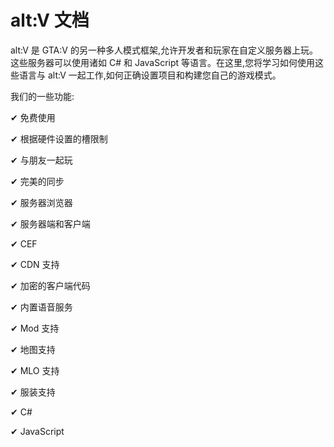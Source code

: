 # alt:V 文档

alt:V 是 GTA:V 的另一种多人模式框架,允许开发者和玩家在自定义服务器上玩。这些服务器可以使用诸如 C# 和 JavaScript 等语言。在这里,您将学习如何使用这些语言与 alt:V 一起工作,如何正确设置项目和构建您自己的游戏模式。

我们的一些功能:

&#x2714; 免费使用 

&#x2714; 根据硬件设置的槽限制

&#x2714; 与朋友一起玩

&#x2714; 完美的同步 

&#x2714; 服务器浏览器

&#x2714; 服务器端和客户端

&#x2714; CEF  

&#x2714; CDN 支持

&#x2714; 加密的客户端代码

&#x2714; 内置语音服务

&#x2714; Mod 支持  

&#x2714; 地图支持

&#x2714; MLO 支持 

&#x2714; 服装支持

&#x2714; C#

&#x2714; JavaScript